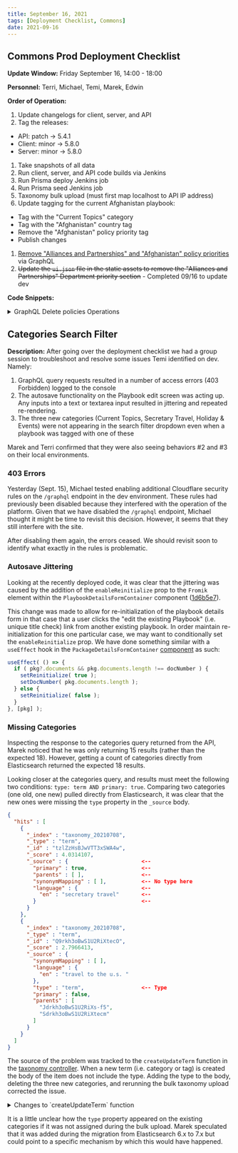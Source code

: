 ```yaml
---
title: September 16, 2021
tags: [Deployment Checklist, Commons]
date: 2021-09-16
---
```


## Commons Prod Deployment Checklist

**Update Window:** Friday September 16, 14:00 - 18:00

**Personnel:** Terri, Michael, Temi, Marek, Edwin

**Order of Operation:**

1. Update changelogs for client, server, and API
1. Tag the releases:
  - API: patch -> 5.4.1
  - Client: minor -> 5.8.0
  - Server: minor -> 5.8.0
1. Take snapshots of all data
1. Run client, server, and API code builds via Jenkins
1. Run Prisma deploy Jenkins job
1. Run Prisma seed Jenkins job
1. Taxonomy bulk upload (must first map localhost to API IP address)
1. Update tagging for the current Afghanistan playbook:
  - Tag with the "Current Topics" category
  - Tag with the "Afghanistan" country tag
  - Remove the "Afghanistan" policy priority tag
  - Publish changes
1. [Remove "Alliances and Partnerships" and "Afghanistan" policy priorities](#gql-policy) via GraphQL
1. ~~Update the `ui.json` file in the static assets to remove the "Alliances and Partnerships" Department priority section~~ - Completed 09/16 to update dev

**Code Snippets:**

<details id="gql-policy"><summary>GraphQL Delete policies Operations</summary>
  <pre><code class="language-graphql hljs">
query POLICIES {
  policyPriorities {
    id
    name
    theme
  }
}

mutation DELETE_AFGHANISTAN_POLICY {
  deletePolicyPriority(
    where: { id: "cksouaajfeeq0074414dpzdze" }
  ) {
    id
    name
  }
}

mutation DELETE_ALLIANCES_POLICY {
  deletePolicyPriority(
    where: { id: "ckr802nqm9ors0744h5mhi91y" }
  ) {
    id
    name
  }
}
  </code></pre>
</details>

## Categories Search Filter

**Description:** After going over the deployment checklist we had a group session to troubleshoot and resolve some issues Temi identified on dev. Namely:

  1. GraphQL query requests resulted in a number of access errors (403 Forbidden) logged to the console
  1. The autosave functionality on the Playbook edit screen was acting up. Any inputs into a text or textarea input resulted in jittering and repeated re-rendering.
  1. The three new categories (Current Topics, Secretary Travel, Holiday & Events) were not appearing in the search filter dropdown even when a playbook was tagged with one of these

Marek and Terri confirmed that they were also seeing behaviors #2 and #3 on their local environments.

### 403 Errors

Yesterday (Sept. 15), Michael tested enabling additional Cloudflare security rules on the `/graphql` endpoint in the dev environment. These rules had previously been disabled because they interfered with the operation of the platform. Given that we have disabled the `/graphql` endpoint, Michael thought it might be time to revisit this decision. However, it seems that they still interfere with the site.

After disabling them again, the errors ceased. We should revisit soon to identify what exactly in the rules is problematic.

### Autosave Jittering

Looking at the recently deployed code, it was clear that the jittering was caused by the addition of the `enableReinitialize` prop to the `Fromik` element within the `PlaybookDetailsFormContainer` component ([1d6b5e7](https://github.com/IIP-Design/content-commons-client/commit/1d6b5e71c9c4bfc47f22366aeb806b416b821536)).

This change was made to allow for re-initialization of the playbook details form in that case that a user clicks the "edit the existing Playbook" (i.e. unique title check) link from another existing playbook. In order maintain re-initialization for this one particular case, we may want to conditionally set the `enableReinitialize` prop. We have done something similar with a `useEffect` hook in the `PackageDetailsFormContainer` [component](https://github.com/IIP-Design/content-commons-client/blob/develop/components/admin/PackageEdit/PackageDetailsFormContainer/PackageDetailsFormContainer.js#L26) as such:

```jsx
useEffect( () => {
  if ( pkg?.documents && pkg.documents.length !== docNumber ) {
    setReinitialize( true );
    setDocNumber( pkg.documents.length );
  } else {
    setReinitialize( false );
  }
}, [pkg] );
```

### Missing Categories

Inspecting the response to the categories query returned from the API, Marek noticed that he was only returning 15 results (rather than the expected 18). However, getting a count of categories directly from Elasticsearch returned the expected 18 results.

Looking closer at the categories query, and results must meet the following two conditions: `type: term AND primary: true`. Comparing two categories (one old, one new) pulled directly from Elasticsearch, it was clear that the new ones were missing the `type` property in the `_source` body.

```json
{
  "hits" : [
    {
      "_index" : "taxonomy_20210708",
      "_type" : "term",
      "_id" : "tzlZzHsBJwVTT3xSWA4w",
      "_score" : 4.0314107,
      "_source" : {                       <--
        "primary" : true,                 <--
        "parents" : [ ],                  <--
        "synonymMapping" : [ ],           <-- No type here
        "language" : {                    <--
          "en" : "secretary travel"       <--
        }                                 <--
      }
    },
    {
      "_index" : "taxonomy_20210708",
      "_type" : "term",
      "_id" : "Q9rkh3oBwS1U2RiXtecO",
      "_score" : 2.7966413,
      "_source" : {
        "synonymMapping" : [ ],
        "language" : {
          "en" : "travel to the u.s. "
        },
        "type" : "term",                  <-- Type
        "primary" : false,
        "parents" : [
          "Jdrkh3oBwS1U2RiXs-f5",
          "Sdrkh3oBwS1U2RiXtecm"
        ]
      }
    }
  ]
}
```
The source of the problem was tracked to the `createUpdateTerm` function in the [taxonomy controller](https://github.com/IIP-Design/cdp-public-api/blob/develop/src/api/resources/taxonomy/controller.js#L77). When a new term (i.e. category or tag) is created the body of the item does not include the type. Adding the type to the body, deleting the three new categories, and rerunning the bulk taxonomy upload corrected the issue.

<details id="createUpdateTerm"><summary>Changes to `createUpdateTerm` function</summary>
  <pre><code class="language-js hljs">
const createUpdateTerm = async ( name, syns, language, isParent, existingTerm ) => {
  console.log( 'createUpdateTerm', name, syns, language, isParent, existingTerm );
  let term = existingTerm;

  // If no existingTerm provided, search ES
  if ( !term ) term = await controllers.findDocByTerm( model, name );
  // If still no term, then create one
  if ( !term ) {
    const body = {
      primary: isParent,
      parents: isParent ? [] : [parent._id],
      synonymMapping: syns,
      language,
      type: 'term', // <--- ADDED THIS
    };
  }

  // Some more code...

  return term;
};
  </code></pre>
</details>

It is a little unclear how the `type` property appeared on the existing categories if it was not assigned during the bulk upload. Marek speculated that it was added during the migration from Elasticsearch 6.x to 7.x but could point to a specific mechanism by which this would have happened.